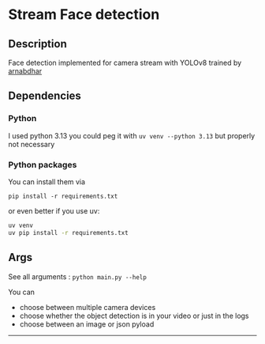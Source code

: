 # Stream Face detection

## Description
Face detection implemented for camera stream with YOLOv8 trained by [arnabdhar](https://huggingface.co/arnabdhar/YOLOv8-Face-Detection)

## Dependencies
### Python
I used
python 3.13
you could peg it with 
`uv venv --python 3.13`
but properly not necessary

### Python packages 
You can install them via

`pip install -r requirements.txt`

or even better if you use uv:
```sh
uv venv
uv pip install -r requirements.txt
```

## Args
See all arguments : `python main.py --help`

You can 
* choose between multiple camera devices
* choose whether the object detection is in your video or just in the logs
* choose between an image or json pyload

---
